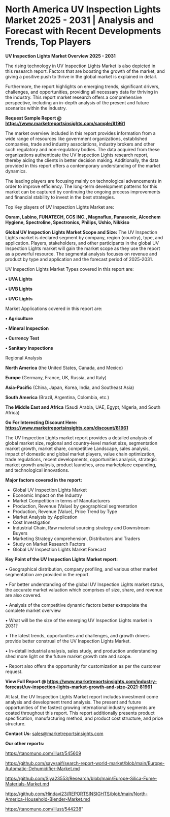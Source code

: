 # North America UV Inspection Lights Market 2025 - 2031 | Analysis and Forecast with Recent Developments Trends, Top Players

<Strong> UV Inspection Lights Market Overview 2025 - 2031</strong>

The rising technology in UV Inspection Lights Market is also depicted in this research report. Factors that are boosting the growth of the market, and giving a positive push to thrive in the global market is explained in detail.

Furthermore, the report highlights on emerging trends, significant drivers, challenges, and opportunities, providing all necessary data for thriving in the industry. This report market research offers a comprehensive perspective, including an in-depth analysis of the present and future scenarios within the industry.

<strong>Request Sample Report @ <a href=https://www.marketreportsinsights.com/sample/81961>https://www.marketreportsinsights.com/sample/81961</a></strong>

The market overview included in this report provides information from a wide range of resources like government organizations, established companies, trade and industry associations, industry brokers and other such regulatory and non-regulatory bodies. The data acquired from these organizations authenticate the UV Inspection Lights research report, thereby aiding the clients in better decision making. Additionally, the data provided in this report offers a contemporary understanding of the market dynamics.

The leading players are focusing mainly on technological advancements in order to improve efficiency. The long-term development patterns for this market can be captured by continuing the ongoing process improvements and financial stability to invest in the best strategies.

Top Key players of UV Inspection Lights Market are:

<strong>Osram, Labino, FUNATECH, CCS INC., Magnaflux, Panasonic, Alcochem Hygiene, Spectroline, Spectronics, Philips, Ushio, Nikkiso</strong>

<strong><b>Global UV Inspection Lights Market Scope and Size:</b></strong>
The UV Inspection Lights market is declared segment by company, region (country), type, and application. Players, stakeholders, and other participants in the global UV Inspection Lights market will gain the market scope as they use the report as a powerful resource. The segmental analysis focuses on revenue and product by type and application and the forecast period of 2025-2031.

UV Inspection Lights Market Types covered in this report are:

<strong>• UVA Lights

• UVB Lights

• UVC Lights</strong>

Market Applications covered in this report are:

<strong>• Agriculture

• Mineral Inspection

• Currency Test

• Sanitary Inspections</strong> 

Regional Analysis

<strong>North America</strong> (the United States, Canada, and Mexico)

<strong>Europe</strong> (Germany, France, UK, Russia, and Italy)

<strong>Asia-Pacific</strong> (China, Japan, Korea, India, and Southeast Asia)

<strong>South America</strong> (Brazil, Argentina, Colombia, etc.)

<strong>The Middle East and Africa</strong> (Saudi Arabia, UAE, Egypt, Nigeria, and South Africa)

<strong>Go For Interesting Discount Here: <a href=https://www.marketreportsinsights.com/discount/81961>https://www.marketreportsinsights.com/discount/81961</a></strong>

The UV Inspection Lights market report provides a detailed analysis of global market size, regional and country-level market size, segmentation market growth, market share, competitive Landscape, sales analysis, impact of domestic and global market players, value chain optimization, trade regulations, recent developments, opportunities analysis, strategic market growth analysis, product launches, area marketplace expanding, and technological innovations.

<strong><b>Major factors covered in the report:</b></strong>
<ul>
  <li>Global UV Inspection Lights Market </li>
  <li>Economic Impact on the Industry</li>
  <li>Market Competition in terms of Manufacturers</li>
  <li>Production, Revenue (Value) by geographical segmentation</li>
  <li>Production, Revenue (Value), Price Trend by Type</li>
  <li>Market Analysis by Application</li>
  <li>Cost Investigation</li>
  <li>Industrial Chain, Raw material sourcing strategy and Downstream Buyers</li>
  <li>Marketing Strategy comprehension, Distributors and Traders</li>
  <li>Study on Market Research Factors</li>
  <li>Global UV Inspection Lights Market Forecast</li>
</ul>

<strong><b>Key Point of the UV Inspection Lights Market report:</b></strong>

• Geographical distribution, company profiling, and various other market segmentation are provided in the report.

• For better understanding of the global UV Inspection Lights market status, the accurate market valuation which comprises of size, share, and revenue are also covered.

• Analysis of the competitive dynamic factors better extrapolate the complete market overview

• What will be the size of the emerging UV Inspection Lights market in 2031?

• The latest trends, opportunities and challenges, and growth drivers provide better construal of the UV Inspection Lights Market.

• In-detail industrial analysis, sales study, and production understanding shed more light on the future market growth rate and scope.

• Report also offers the opportunity for customization as per the customer request.

<strong><b>View Full Report @ <a href=https://www.marketreportsinsights.com/industry-forecast/uv-inspection-lights-market-growth-and-size-2021-81961>https://www.marketreportsinsights.com/industry-forecast/uv-inspection-lights-market-growth-and-size-2021-81961</a></b></strong>


At last, the UV Inspection Lights Market report includes investment come analysis and development trend analysis. The present and future opportunities of the fastest growing international industry segments are coated throughout this report. This report additionally presents product specification, manufacturing method, and product cost structure, and price structure.

<strong>Contact Us:</strong>
sales@marketreportsinsights.com

<strong>Our other reports:</strong>

<a href=https://tanomuno.com/illust/545609>https://tanomuno.com/illust/545609</a>

<a href=https://github.com/sayysaif/search-report-world-market/blob/main/Europe-Automatic-Dehumidifier-Market.md>https://github.com/sayysaif/search-report-world-market/blob/main/Europe-Automatic-Dehumidifier-Market.md</a>

<a href=https://github.com/Siya23553/Research/blob/main/Europe-Silica-Fume-Materials-Market.md>https://github.com/Siya23553/Research/blob/main/Europe-Silica-Fume-Materials-Market.md</a>

<a href=https://github.com/Hindavi23/REPORTSINSIGHTS/blob/main/North-America-Household-Blender-Market.md>https://github.com/Hindavi23/REPORTSINSIGHTS/blob/main/North-America-Household-Blender-Market.md</a>

<a href=https://tanomuno.com/illust/544238>https://tanomuno.com/illust/544238</a>"
